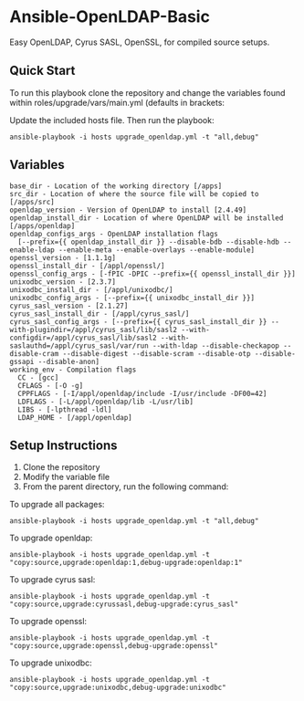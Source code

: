 # Ansible-OpenLDAP-Basic
Easy OpenLDAP, Cyrus SASL, OpenSSL, for compiled source setups. 

## Quick Start

To run this playbook clone the repository and change the variables found within roles/upgrade/vars/main.yml (defaults in brackets:

Update the included hosts file. Then run the playbook:

    ansible-playbook -i hosts upgrade_openldap.yml -t "all,debug"

## Variables 

    base_dir - Location of the working directory [/apps]
    src_dir - Location of where the source file will be copied to [/apps/src]
    openldap_version - Version of OpenLDAP to install [2.4.49]
    openldap_install_dir - Location of where OpenLDAP will be installed [/apps/openldap]
    openldap_configs_args - OpenLDAP installation flags 
      [--prefix={{ openldap_install_dir }} --disable-bdb --disable-hdb --enable-ldap --enable-meta --enable-overlays --enable-module]
    openssl_version - [1.1.1g]
    openssl_install_dir - [/appl/openssl/]
    openssl_config_args - [-fPIC -DPIC --prefix={{ openssl_install_dir }}]
    unixodbc_version - [2.3.7]
    unixodbc_install_dir - [/appl/unixodbc/]
    unixodbc_config_args - [--prefix={{ unixodbc_install_dir }}]
    cyrus_sasl_version - [2.1.27]
    cyrus_sasl_install_dir - [/appl/cyrus_sasl/]
    cyrus_sasl_config_args - [--prefix={{ cyrus_sasl_install_dir }} --with-plugindir=/appl/cyrus_sasl/lib/sasl2 --with-configdir=/appl/cyrus_sasl/lib/sasl2 --with-saslauthd=/appl/cyrus_sasl/var/run --with-ldap --disable-checkapop --disable-cram --disable-digest --disable-scram --disable-otp --disable-gssapi --disable-anon]
    working_env - Compilation flags 
      CC - [gcc]
      CFLAGS - [-O -g]
      CPPFLAGS - [-I/appl/openldap/include -I/usr/include -DF00=42]
      LDFLAGS - [-L/appl/openldap/lib -L/usr/lib]
      LIBS - [-lpthread -ldl]
      LDAP_HOME - [/appl/openldap]

## Setup Instructions

1. Clone the repository
2. Modify the variable file 
3. From the parent directory, run the following command:

To upgrade all packages:

    ansible-playbook -i hosts upgrade_openldap.yml -t "all,debug"

To upgrade openldap:

    ansible-playbook -i hosts upgrade_openldap.yml -t "copy:source,upgrade:openldap:1,debug-upgrade:openldap:1"

To upgrade cyrus sasl:

    ansible-playbook -i hosts upgrade_openldap.yml -t "copy:source,upgrade:cyrussasl,debug-upgrade:cyrus_sasl"

To upgrade openssl:

    ansible-playbook -i hosts upgrade_openldap.yml -t "copy:source,upgrade:openssl,debug-upgrade:openssl"

To upgrade unixodbc:

    ansible-playbook -i hosts upgrade_openldap.yml -t "copy:source,upgrade:unixodbc,debug-upgrade:unixodbc"

